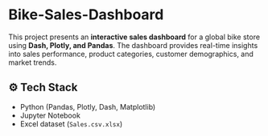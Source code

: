 # Bike-Sales-Dashboard
This project presents an **interactive sales dashboard** for a global bike store using **Dash, Plotly, and Pandas**.   The dashboard provides real-time insights into sales performance, product categories, customer demographics, and market trends.      
## ⚙️ Tech Stack  
- Python (Pandas, Plotly, Dash, Matplotlib)  
- Jupyter Notebook  
- Excel dataset (`Sales.csv.xlsx`)  
